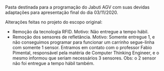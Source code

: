 Pasta destinada para a programação do Jabuti AGV com suas devidas adaptações para apresentação final do dia 03/11/2020.

Alterações feitas no projeto do escopo original:
- Remoção da tecnologia RFID. Motivo: Não entregue a tempo hábil.
- Remoção dos sensores de refletância. Motivo: Somente entregue 1, e não conseguimos programar para funcionar um carrinho segue-linha com somente 1 sensor. Entramos em contato com o professor Fabio Pimental, responsável pela matéria de Computer Thinking Engineer, e o mesmo informou que seriam necessários 3 sensores. Obs: o 2 sensor não foi entregue a tempo hábil também. 